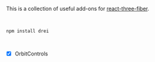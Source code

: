 This is a collection of useful add-ons for [react-three-fiber](https://github.com/react-spring/react-three-fiber).

<br />

    npm install drei

<br />

- [x] OrbitControls
